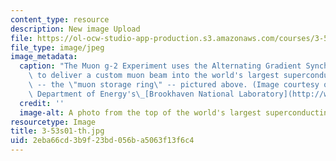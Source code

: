 ```yaml
---
content_type: resource
description: New image Upload
file: https://ol-ocw-studio-app-production.s3.amazonaws.com/courses/3-53-electrochemical-processing-of-materials-spring-2001/2eba66cd3b9f23bd056ba5063f13f6c4_3-53s01-th.jpg
file_type: image/jpeg
image_metadata:
  caption: "The Muon g-2 Experiment uses the Alternating Gradient Synchrotron (AGS)\
    \ to deliver a custom muon beam into the world's largest superconducting magnet\
    \ -- the \"muon storage ring\" -- pictured above. (Image courtesy of the U.S.\
    \ Department of Energy's\_[Brookhaven National Laboratory](http://www.bnl.gov/bnlweb/pubaf/pr/2001/g-2_backgrounder.htm).)"
  credit: ''
  image-alt: A photo from the top of the world's largest superconducting magnet.
resourcetype: Image
title: 3-53s01-th.jpg
uid: 2eba66cd-3b9f-23bd-056b-a5063f13f6c4
---
```

